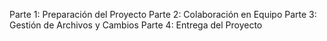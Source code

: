 Parte 1: Preparación del Proyecto
Parte 2: Colaboración en Equipo
Parte 3: Gestión de Archivos y Cambios
Parte 4: Entrega del Proyecto
